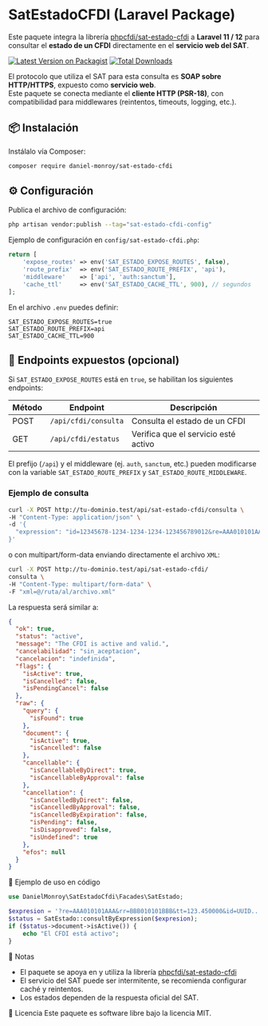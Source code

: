 # SatEstadoCFDI (Laravel Package)

Este paquete integra la librería [phpcfdi/sat-estado-cfdi](https://github.com/phpcfdi/sat-estado-cfdi) a **Laravel 11 /
12**
para consultar el **estado de un CFDI** directamente en el **servicio web del SAT**.

[![Latest Version on Packagist](https://img.shields.io/packagist/v/daniel-monroy/sat-estado-cfdi.svg?style=flat-square)](https://packagist.org/packages/daniel-monroy/sat-estado-cfdi)
[![Total Downloads](https://img.shields.io/packagist/dt/daniel-monroy/sat-estado-cfdi.svg?style=flat-square)](https://packagist.org/packages/daniel-monroy/sat-estado-cfdi)

El protocolo que utiliza el SAT para esta consulta es **SOAP sobre HTTP/HTTPS**, expuesto como **servicio web**.  
Este paquete se conecta mediante el **cliente HTTP (PSR-18)**, con compatibilidad para middlewares (reintentos,
timeouts, logging, etc.).

## 📦 Instalación

Instálalo vía Composer:

```bash
composer require daniel-monroy/sat-estado-cfdi
```

## ⚙️ Configuración

Publica el archivo de configuración:

```bash
php artisan vendor:publish --tag="sat-estado-cfdi-config"
```

Ejemplo de configuración en `config/sat-estado-cfdi.php`:

```php
return [
    'expose_routes' => env('SAT_ESTADO_EXPOSE_ROUTES', false),
    'route_prefix'  => env('SAT_ESTADO_ROUTE_PREFIX', 'api'),
    'middleware'    => ['api', 'auth:sanctum'],
    'cache_ttl'     => env('SAT_ESTADO_CACHE_TTL', 900), // segundos
];
```

En el archivo `.env` puedes definir:

```env
SAT_ESTADO_EXPOSE_ROUTES=true
SAT_ESTADO_ROUTE_PREFIX=api
SAT_ESTADO_CACHE_TTL=900
```

## 📡 Endpoints expuestos (opcional)

Si `SAT_ESTADO_EXPOSE_ROUTES` está en `true`, se habilitan los siguientes endpoints:

| Método | Endpoint             | Descripción                          |
|--------|----------------------|--------------------------------------|
| POST   | `/api/cfdi/consulta` | Consulta el estado de un CFDI        |
| GET    | `/api/cfdi/estatus`  | Verifica que el servicio esté activo |

El prefijo (`/api`) y el middleware (ej. `auth`, `sanctum`, etc.) pueden modificarse con la variable
`SAT_ESTADO_ROUTE_PREFIX` y `SAT_ESTADO_ROUTE_MIDDLEWARE`.

### Ejemplo de consulta

```bash
curl -X POST http://tu-dominio.test/api/sat-estado-cfdi/consulta \
-H "Content-Type: application/json" \
-d '{
  "expression": "id=12345678-1234-1234-1234-123456789012&re=AAA010101AAA&rr=BBB010101BBB&tt=1234.56"
}'
```

o con multipart/form-data enviando directamente el archivo `XML`:

```bash
curl -X POST http://tu-dominio.test/api/sat-estado-cfdi/
consulta \
-H "Content-Type: multipart/form-data" \
-F "xml=@/ruta/al/archivo.xml"
```

La respuesta será similar a:

```json
{
  "ok": true,
  "status": "active",
  "message": "The CFDI is active and valid.",
  "cancelabilidad": "sin_aceptacion",
  "cancelacion": "indefinida",
  "flags": {
    "isActive": true,
    "isCancelled": false,
    "isPendingCancel": false
  },
  "raw": {
    "query": {
      "isFound": true
    },
    "document": {
      "isActive": true,
      "isCancelled": false
    },
    "cancellable": {
      "isCancellableByDirect": true,
      "isCancellableByApproval": false
    },
    "cancellation": {
      "isCancelledByDirect": false,
      "isCancelledByApproval": false,
      "isCancelledByExpiration": false,
      "isPending": false,
      "isDisapproved": false,
      "isUndefined": true
    },
    "efos": null
  }
}
```

🧪 Ejemplo de uso en código

```php
use DanielMonroy\SatEstadoCfdi\Facades\SatEstado;

$expresion = '?re=AAA010101AAA&rr=BBB010101BBB&tt=123.450000&id=UUID...';
$status = SatEstado::consultByExpression($expresion);
if ($status->document->isActive()) {
    echo "El CFDI está activo";
}
```

📌 Notas

- El paquete se apoya en y utiliza la librería [phpcfdi/sat-estado-cfdi](https://github.com/phpcfdi/sat-estado-cfdi)
- El servicio del SAT puede ser intermitente, se recomienda configurar caché y reintentos.
- Los estados dependen de la respuesta oficial del SAT.

📄 Licencia
Este paquete es software libre bajo la licencia MIT.
